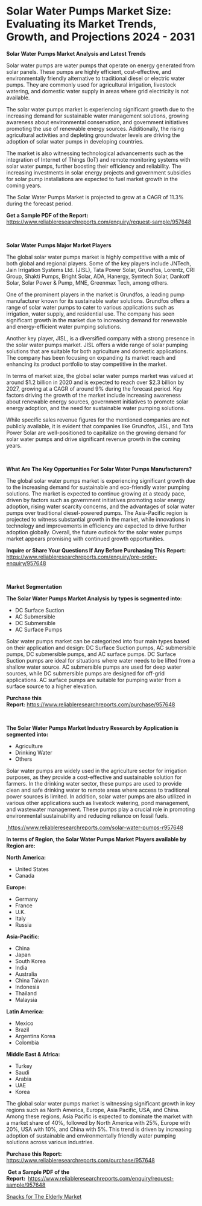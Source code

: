 <p><h1>Solar Water Pumps Market Size: Evaluating its Market Trends, Growth, and Projections 2024 - 2031</h1></p><p><strong>Solar Water Pumps Market Analysis and Latest Trends</strong></p>
<p><p>Solar water pumps are water pumps that operate on energy generated from solar panels. These pumps are highly efficient, cost-effective, and environmentally friendly alternative to traditional diesel or electric water pumps. They are commonly used for agricultural irrigation, livestock watering, and domestic water supply in areas where grid electricity is not available.</p><p>The solar water pumps market is experiencing significant growth due to the increasing demand for sustainable water management solutions, growing awareness about environmental conservation, and government initiatives promoting the use of renewable energy sources. Additionally, the rising agricultural activities and depleting groundwater levels are driving the adoption of solar water pumps in developing countries.</p><p>The market is also witnessing technological advancements such as the integration of Internet of Things (IoT) and remote monitoring systems with solar water pumps, further boosting their efficiency and reliability. The increasing investments in solar energy projects and government subsidies for solar pump installations are expected to fuel market growth in the coming years.</p><p>The Solar Water Pumps Market is projected to grow at a CAGR of 11.3% during the forecast period.</p></p>
<p><strong>Get a Sample PDF of the Report:&nbsp;</strong> <a href="https://www.reliableresearchreports.com/enquiry/request-sample/957648">https://www.reliableresearchreports.com/enquiry/request-sample/957648</a></p>
<p>&nbsp;</p>
<p><strong>Solar Water Pumps Major Market Players</strong></p>
<p><p>The global solar water pumps market is highly competitive with a mix of both global and regional players. Some of the key players include JNTech, Jain Irrigation Systems Ltd. (JISL), Tata Power Solar, Grundfos, Lorentz, CRI Group, Shakti Pumps, Bright Solar, ADA, Hanergy, Symtech Solar, Dankoff Solar, Solar Power & Pump, MNE, Greenmax Tech, among others.</p><p>One of the prominent players in the market is Grundfos, a leading pump manufacturer known for its sustainable water solutions. Grundfos offers a range of solar water pumps to cater to various applications such as irrigation, water supply, and residential use. The company has seen significant growth in the market due to increasing demand for renewable and energy-efficient water pumping solutions.</p><p>Another key player, JISL, is a diversified company with a strong presence in the solar water pumps market. JISL offers a wide range of solar pumping solutions that are suitable for both agriculture and domestic applications. The company has been focusing on expanding its market reach and enhancing its product portfolio to stay competitive in the market.</p><p>In terms of market size, the global solar water pumps market was valued at around $1.2 billion in 2020 and is expected to reach over $2.3 billion by 2027, growing at a CAGR of around 9% during the forecast period. Key factors driving the growth of the market include increasing awareness about renewable energy sources, government initiatives to promote solar energy adoption, and the need for sustainable water pumping solutions.</p><p>While specific sales revenue figures for the mentioned companies are not publicly available, it is evident that companies like Grundfos, JISL, and Tata Power Solar are well-positioned to capitalize on the growing demand for solar water pumps and drive significant revenue growth in the coming years.</p></p>
<p>&nbsp;</p>
<p><strong>What Are The Key Opportunities For Solar Water Pumps Manufacturers?</strong></p>
<p><p>The global solar water pumps market is experiencing significant growth due to the increasing demand for sustainable and eco-friendly water pumping solutions. The market is expected to continue growing at a steady pace, driven by factors such as government initiatives promoting solar energy adoption, rising water scarcity concerns, and the advantages of solar water pumps over traditional diesel-powered pumps. The Asia-Pacific region is projected to witness substantial growth in the market, while innovations in technology and improvements in efficiency are expected to drive further adoption globally. Overall, the future outlook for the solar water pumps market appears promising with continued growth opportunities.</p></p>
<p><strong>Inquire or Share Your Questions If Any Before Purchasing This Report:</strong> <a href="https://www.reliableresearchreports.com/enquiry/pre-order-enquiry/957648">https://www.reliableresearchreports.com/enquiry/pre-order-enquiry/957648</a></p>
<p>&nbsp;</p>
<p><strong>Market Segmentation</strong></p>
<p><strong>The Solar Water Pumps Market Analysis by types is segmented into:</strong></p>
<p><ul><li>DC Surface Suction</li><li>AC Submersible</li><li>DC Submersible</li><li>AC Surface Pumps</li></ul></p>
<p><p>Solar water pumps market can be categorized into four main types based on their application and design: DC Surface Suction pumps, AC submersible pumps, DC submersible pumps, and AC surface pumps. DC Surface Suction pumps are ideal for situations where water needs to be lifted from a shallow water source. AC submersible pumps are used for deep water sources, while DC submersible pumps are designed for off-grid applications. AC surface pumps are suitable for pumping water from a surface source to a higher elevation.</p></p>
<p><strong>Purchase this Report:&nbsp;</strong><a href="https://www.reliableresearchreports.com/purchase/957648">https://www.reliableresearchreports.com/purchase/957648</a></p>
<p>&nbsp;</p>
<p><strong>The Solar Water Pumps Market Industry Research by Application is segmented into:</strong></p>
<p><ul><li>Agriculture</li><li>Drinking Water</li><li>Others</li></ul></p>
<p><p>Solar water pumps are widely used in the agriculture sector for irrigation purposes, as they provide a cost-effective and sustainable solution for farmers. In the drinking water sector, these pumps are used to provide clean and safe drinking water to remote areas where access to traditional power sources is limited. In addition, solar water pumps are also utilized in various other applications such as livestock watering, pond management, and wastewater management. These pumps play a crucial role in promoting environmental sustainability and reducing reliance on fossil fuels.</p></p>
<p><a href="https://www.reliableresearchreports.com/solar-water-pumps-r957648">&nbsp;https://www.reliableresearchreports.com/solar-water-pumps-r957648</a></p>
<p><strong>In terms of Region, the Solar Water Pumps Market Players available by Region are:</strong></p>
<p>
    <p> <strong> North America: </strong>
        <ul>
            <li>United States</li>
            <li>Canada</li>
        </ul>
        </p> 
    <p> <strong> Europe: </strong>
        <ul>
            <li>Germany</li>
            <li>France</li>
            <li>U.K.</li>
            <li>Italy</li>
            <li>Russia</li>
        </ul>
        </p> 
    <p> <strong> Asia-Pacific: </strong>
        <ul>
            <li>China</li>
            <li>Japan</li>
            <li>South Korea</li>
            <li>India</li>
            <li>Australia</li>
            <li>China Taiwan</li>
            <li>Indonesia</li>
            <li>Thailand</li>
            <li>Malaysia</li>
        </ul>
        </p> 
    <p> <strong> Latin America: </strong>
        <ul>
            <li>Mexico</li>
            <li>Brazil</li>
            <li>Argentina Korea</li>
            <li>Colombia</li>
        </ul>
        </p> 
    <p> <strong> Middle East & Africa: </strong>
        <ul>
            <li>Turkey</li>
            <li>Saudi</li>
            <li>Arabia</li>
            <li>UAE</li>
            <li>Korea</li>
        </ul>
    </p>
    </p>
<p><p>The global solar water pumps market is witnessing significant growth in key regions such as North America, Europe, Asia Pacific, USA, and China. Among these regions, Asia Pacific is expected to dominate the market with a market share of 40%, followed by North America with 25%, Europe with 20%, USA with 10%, and China with 5%. This trend is driven by increasing adoption of sustainable and environmentally friendly water pumping solutions across various industries.</p></p>
<p><strong>Purchase this Report: </strong><a href="https://www.reliableresearchreports.com/purchase/957648">https://www.reliableresearchreports.com/purchase/957648</a></p>
<p>&nbsp;<strong>Get a Sample PDF of the Report:&nbsp;&nbsp;</strong><a href="https://www.reliableresearchreports.com/enquiry/request-sample/957648">https://www.reliableresearchreports.com/enquiry/request-sample/957648</a></p>
<p><strong></strong></p>
<p><p><a href="https://boundless-drawbridge-702.notion.site/Snacks-for-The-Elderly-Market-Focuses-on-Market-Share-Size-and-Projected-Forecast-Till-2031-66d7f95cc0f44891b04eecd9f5e29c12">Snacks for The Elderly Market</a></p></p>